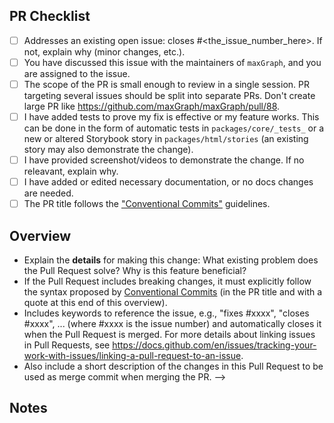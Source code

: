 <!--
👋 Hi, thanks for sending a Pull Request to maxGraph! 💖
Please fill out all fields below and make sure each item is true and [x] checked.
Otherwise we may not be able to review your PR.

All contributions to this project are done under the terms of the Apache 2.0 license as stated in the LICENSE file located at the root of this repository.


Note: core contributors are not required to use this template.
-->

## PR Checklist

- [ ] Addresses an existing open issue: closes #<the_issue_number_here>. If not, explain why (minor changes, etc.).
- [ ] You have discussed this issue with the maintainers of `maxGraph`, and you are assigned to the issue.
- [ ] The scope of the PR is small enough to review in a single session. PR targeting several issues should be split into separate PRs. Don't create large PR like https://github.com/maxGraph/maxGraph/pull/88.
- [ ] I have added tests to prove my fix is effective or my feature works. This can be done in the form of automatic tests in `packages/core/_tests_` or a new or altered Storybook story in `packages/html/stories` (an existing story may also demonstrate the change).
- [ ] I have provided screenshot/videos to demonstrate the change. If no releavant, explain why.
- [ ] I have added or edited necessary documentation, or no docs changes are needed.
- [ ] The PR title follows the ["Conventional Commits"](https://www.conventionalcommits.org/en/v1.0.0/) guidelines.

<!--
The PR title must look like `<type>[optional scope]: <lower case description>`

*type* can be (see existing Pull Request for more elements):
- chore
- docs
- feat
- fix
- refactor
  ...

If defined, the _optional scope_ must be put in parentheses.

Note: The title is used as proposal for the maintainer merging the Pull Request.
-->


## Overview

<!-- Description of what and why is changed, and how the code change does that. -->
- Explain the **details** for making this change: What existing problem does the Pull Request solve? Why is this feature beneficial?
- If the Pull Request includes breaking changes, it must explicitly follow the syntax proposed by [Conventional Commits](https://www.conventionalcommits.org/en/v1.0.0/#specification) (in the PR title and with a quote at this end of this overview).
- Includes keywords to reference the issue, e.g., "fixes #xxxx", "closes #xxxx", ... (where #xxxx is the issue number) and automatically closes it when the Pull Request is merged.
For more details about linking issues in Pull Requests, see https://docs.github.com/en/issues/tracking-your-work-with-issues/linking-a-pull-request-to-an-issue.
- Also include a short description of the changes in this Pull Request to be used as merge commit when merging the PR.
-->


## Notes

<!-- Use this paragraph to provide the reviewer with any additional information. Remove if not applicable -->


